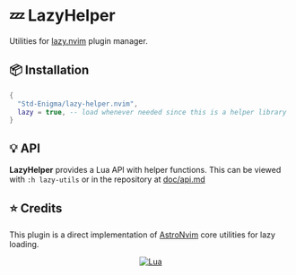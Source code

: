 # 💤 LazyHelper

Utilities for [lazy.nvim](https://github.com/folke/lazy.nvim) plugin manager.

## 📦 Installation

```lua
{
  "Std-Enigma/lazy-helper.nvim",
  lazy = true, -- load whenever needed since this is a helper library
}
```

<!-- config:end -->

</details>

## 💡 API

**LazyHelper** provides a Lua API with helper functions. This can be viewed with `:h lazy-utils` or in the repository at [doc/api.md](doc/api.md)

## ⭐ Credits

This plugin is a direct implementation of [AstroNvim](https://github.com/AstroNvim/AstroNvim) core utilities for lazy loading.

<div align="center" id="madewithlua">

[![Lua](https://img.shields.io/badge/Made%20with%20Lua-blue.svg?style=for-the-badge&logo=lua)](https://lua.org)

</div>
